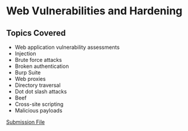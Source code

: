 # Web Vulnerabilities and Hardening

## Topics Covered
- Web application vulnerability assessments
- Injection
- Brute force attacks
- Broken authentication
- Burp Suite
- Web proxies
- Directory traversal
- Dot dot slash attacks
- Beef
- Cross-site scripting
- Malicious payloads

[Submission File](./Week15_Web_Vulnerabilities_and_Hardening.md)

